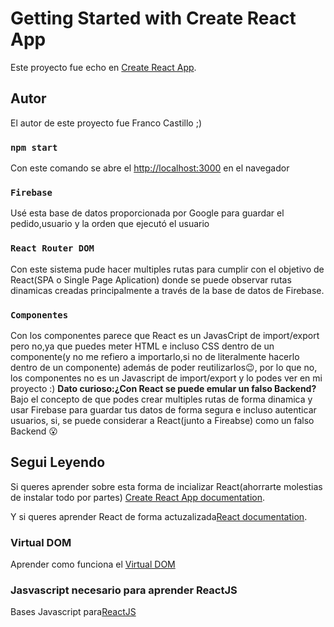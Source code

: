 # Getting Started with Create React App

Este proyecto fue echo en  [Create React App](https://github.com/facebook/create-react-app).

## Autor
El autor de este proyecto fue Franco Castillo ;)
### `npm start`
Con este comando se abre el [http://localhost:3000](http://localhost:3000) en el navegador
### `Firebase`
Usé esta base de datos proporcionada por Google para guardar el pedido,usuario y la orden que ejecutó el usuario
### `React Router DOM`
Con este sistema pude hacer multiples rutas para cumplir con el objetivo de React(SPA o Single Page Aplication) donde se puede observar rutas dinamicas creadas principalmente a través de la base de datos de Firebase.
### `Componentes`
Con los componentes parece que React es un JavasCript de import/export pero no,ya que puedes meter HTML e incluso CSS dentro de un componente(y no me refiero a importarlo,si no de literalmente hacerlo dentro de un componente) además de poder reutilizarlos😉, por lo que no, los componentes no es un Javascript de import/export y lo podes ver en mi proyecto :)
**Dato curioso:¿Con React se puede emular un falso Backend?**
Bajo el concepto de que podes crear multiples rutas de forma dinamica y usar Firebase para guardar tus datos de forma segura e incluso autenticar usuarios, si, se puede considerar a React(junto a Fireabse) como un falso Backend 😮
## Segui Leyendo

Si queres aprender sobre esta forma de incializar React(ahorrarte molestias de instalar todo por partes) [Create React App documentation](https://facebook.github.io/create-react-app/docs/getting-started).

Y si queres aprender React de forma actuzalizada[React documentation](https://beta.reactjs.org/).

### Virtual DOM

Aprender como funciona el [Virtual DOM](https://es.reactjs.org/docs/faq-internals.html#:~:text=%C2%BFQu%C3%A9%20es%20el%20DOM%20virtual,proceso%20se%20conoce%20como%20reconciliaci%C3%B3n.)

### Jasvascript necesario para aprender ReactJS

Bases Javascript para[ReactJS](https://www.youtube.com/watch?v=lVqHiTCIRQg)
